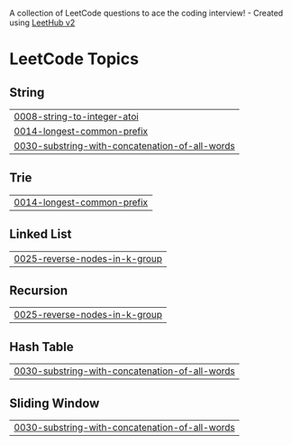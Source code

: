 A collection of LeetCode questions to ace the coding interview! - Created using [LeetHub v2](https://github.com/arunbhardwaj/LeetHub-2.0)
<!---LeetCode Topics Start-->
# LeetCode Topics
## String
|  |
| ------- |
| [0008-string-to-integer-atoi](https://github.com/GJH1203/LeetCode-Solutions/tree/master/0008-string-to-integer-atoi) |
| [0014-longest-common-prefix](https://github.com/GJH1203/LeetCode-Solutions/tree/master/0014-longest-common-prefix) |
| [0030-substring-with-concatenation-of-all-words](https://github.com/GJH1203/LeetCode-Solutions/tree/master/0030-substring-with-concatenation-of-all-words) |
## Trie
|  |
| ------- |
| [0014-longest-common-prefix](https://github.com/GJH1203/LeetCode-Solutions/tree/master/0014-longest-common-prefix) |
## Linked List
|  |
| ------- |
| [0025-reverse-nodes-in-k-group](https://github.com/GJH1203/LeetCode-Solutions/tree/master/0025-reverse-nodes-in-k-group) |
## Recursion
|  |
| ------- |
| [0025-reverse-nodes-in-k-group](https://github.com/GJH1203/LeetCode-Solutions/tree/master/0025-reverse-nodes-in-k-group) |
## Hash Table
|  |
| ------- |
| [0030-substring-with-concatenation-of-all-words](https://github.com/GJH1203/LeetCode-Solutions/tree/master/0030-substring-with-concatenation-of-all-words) |
## Sliding Window
|  |
| ------- |
| [0030-substring-with-concatenation-of-all-words](https://github.com/GJH1203/LeetCode-Solutions/tree/master/0030-substring-with-concatenation-of-all-words) |
<!---LeetCode Topics End-->